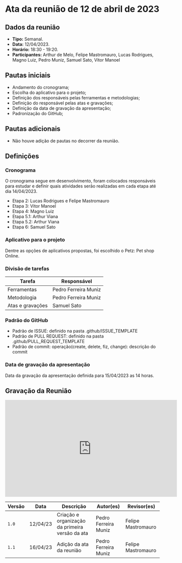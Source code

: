 # Ata da reunião de 12 de abril de 2023

## Dados da reunião

* **Tipo:** Semanal.
* **Data:** 12/04/2023.
* **Horário:** 18:30 - 19:20.
* **Participantes:** Arthur de Melo, Felipe Mastromauro, Lucas Rodrigues, Magno Luiz, Pedro Muniz, Samuel Sato, Vitor Manoel



## Pautas iniciais

* Andamento do cronograma;
* Escolha do aplicativo para o projeto;
* Definição dos responsáveis pelas ferramentas e metodologias;
* Definição do responsável pelas atas e gravações;
* Definição da data de gravação da apresentação;
* Padronização do GitHub;

## Pautas adicionais

* Não houve adição de pautas no decorrer da reunião.

## Definições

### Cronograma

O cronograma segue em desenvolvimento, foram colocados responsáveis para estudar e definir quais atividades serão realizadas em cada etapa até dia 14/04/2023.

* Etapa 2: Lucas Rodrigues e Felipe Mastromauro
* Etapa 3: Vitor Manoel
* Etapa 4: Magno Luiz
* Etapa 5.1: Arthur Viana
* Etapa 5.2: Arthur Viana
* Etapa 6: Samuel Sato


### Aplicativo para o projeto

Dentre as opções de aplicativos propostas, foi escolhido o Petz: Pet shop Online.

### Divisão de tarefas

| Tarefa | Responsável |
| ------ | ----------- |
| Ferramentas | Pedro Ferreira Muniz |
| Metodologia | Pedro Ferreira Muniz |
| Atas e gravações | Samuel Sato |

### Padrão do GitHub

* Padrão de ISSUE: definido na pasta .github/ISSUE_TEMPLATE
* Padrão de PULL REQUEST: definido na pasta .github/PULL_REQUEST_TEMPLATE
* Padrão de commit: operação(create, delete, fiz, change): descrição do commit

### Data de gravação da apresentação

Data da gravação da apresentação definida para 15/04/2023 as 14 horas.

## Gravação da Reunião

<iframe width="560" height="315" src="https://www.youtube-nocookie.com/embed/Fk5XcSgdj14" title="YouTube video player" frameborder="0" allow="accelerometer; autoplay; clipboard-write; encrypted-media; gyroscope; picture-in-picture; web-share" allowfullscreen></iframe>


|  Versão  |   Data   |                      Descrição                      |    Autor(es)   |  Revisor(es)  |
| -------- | -------- | --------------------------------------------------- | -------------- | ------------- |
|  `1.0`   | 12/04/23 | Criação e organização da primeira versão da ata | Pedro Ferreira Muniz | Felipe Mastromauro |
|  `1.1`   | 16/04/23 | Adição da ata da reunião | Pedro Ferreira Muniz | Felipe Mastromauro |